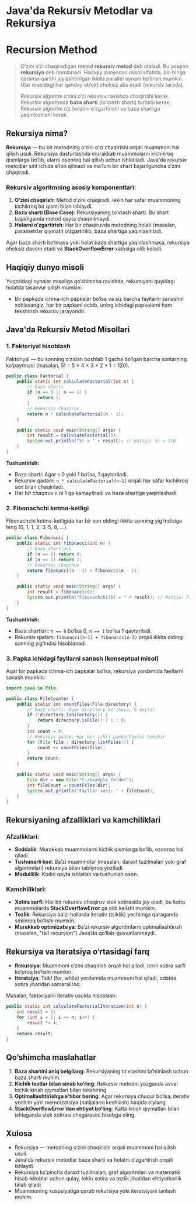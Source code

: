 # Java'da Rekursiv Metodlar va Rekursiya

# Recursion Method
> O‘zini o‘zi chaqiradigan metod **rekursiv metod** deb ataladi. Bu jarayon **rekursiya** deb nomlanadi. Haqiqiy dunyodan misol sifatida, bir-biriga qarama-qarshi joylashtirilgan ikkita parallel oynani keltirish mumkin. Ular orasidagi har qanday ob’ekt cheksiz aks etadi (rekursiv tarzda).
>
> Rekursiv algoritm o‘zini o‘zi rekursiv ravishda chaqirishi kerak.
> Rekursiv algoritmda **baza sharti** (to‘xtash sharti) bo‘lishi kerak.
> Rekursiv algoritm o‘z holatini o‘zgartirishi va baza shartiga yaqinlashishi kerak.

## Rekursiya nima?

**Rekursiya** — bu bir metodning o‘zini o‘zi chaqirishi orqali muammoni hal qilish usuli. Rekursiya dasturlashda murakkab muammolarni kichikroq qismlarga bo‘lib, ularni osonroq hal qilish uchun ishlatiladi. Java'da rekursiv metodlar sinf ichida e’lon qilinadi va ma’lum bir shart bajarilguncha o‘zini chaqiradi.

### Rekursiv algoritmning asosiy komponentlari:
1. **O‘zini chaqirish**: Metod o‘zini chaqiradi, lekin har safar muammoning kichikroq bir qismi bilan ishlaydi.
2. **Baza sharti (Base Case)**: Rekursiyaning to‘xtash sharti. Bu shart bajarilganda metod qayta chaqirilmaydi.
3. **Holarni o‘zgartirish**: Har bir chaqiruvda metodning holati (masalan, parametrlar qiymati) o‘zgartirilib, baza shartiga yaqinlashiladi.

Agar baza sharti bo‘lmasa yoki holat baza shartiga yaqinlashmasa, rekursiya cheksiz davom etadi va **StackOverflowError** xatosiga olib keladi.

## Haqiqiy dunyo misoli
Yuqoridagi oynalar misoliga qo‘shimcha ravishda, rekursiyani quyidagi holatda tasavvur qilish mumkin:
- Bir papkada ichma-ich papkalar bo‘lsa va siz barcha fayllarni sanashni xohlasangiz, har bir papkani ochib, uning ichidagi papkalarni ham tekshirish rekursiv jarayondir.

## Java'da Rekursiv Metod Misollari

### 1. Faktoriyal hisoblash
Faktoriyal — bu sonning o‘zidan boshlab 1 gacha bo‘lgan barcha sonlarning ko‘paytmasi (masalan, 5! = 5 × 4 × 3 × 2 × 1 = 120).

```java
public class Factorial {
    public static int calculateFactorial(int n) {
        // Baza sharti
        if (n == 0 || n == 1) {
            return 1;
        }
        // Rekursiv chaqiruv
        return n * calculateFactorial(n - 1);
    }

    public static void main(String[] args) {
        int result = calculateFactorial(5);
        System.out.println("5! = " + result); // Natija: 5! = 120
    }
}
```

**Tushuntirish:**
- Baza sharti: Agar `n` 0 yoki 1 bo‘lsa, 1 qaytariladi.
- Rekursiv qadam: `n * calculateFactorial(n-1)` orqali har safar kichikroq son bilan chaqiriladi.
- Har bir chaqiruv `n` ni 1 ga kamaytiradi va baza shartiga yaqinlashadi.

### 2. Fibonachchi ketma-ketligi
Fibonachchi ketma-ketligida har bir son oldingi ikkita sonning yig‘indisiga teng (0, 1, 1, 2, 3, 5, 8, ...).

```java
public class Fibonacci {
    public static int fibonacci(int n) {
        // Baza shartlari
        if (n == 0) return 0;
        if (n == 1) return 1;
        // Rekursiv chaqiruv
        return fibonacci(n - 1) + fibonacci(n - 2);
    }

    public static void main(String[] args) {
        int result = fibonacci(6);
        System.out.println("Fibonachchi(6) = " + result); // Natija: Fibonachchi(6) = 8
    }
}
```

**Tushuntirish:**
- Baza shartlari: `n == 0` bo‘lsa 0, `n == 1` bo‘lsa 1 qaytariladi.
- Rekursiv qadam: `fibonacci(n-1) + fibonacci(n-2)` orqali ikkita oldingi sonning yig‘indisi hisoblanadi.

### 3. Papka ichidagi fayllarni sanash (konseptual misol)
Agar bir papkada ichma-ich papkalar bo‘lsa, rekursiya yordamida fayllarni sanash mumkin:

```java
import java.io.File;

public class FileCounter {
    public static int countFiles(File directory) {
        // Baza sharti: Agar directory bo'lmasa, 0 qaytar
        if (!directory.isDirectory()) {
            return directory.isFile() ? 1 : 0;
        }
        int count = 0;
        // Rekursiv qadam: Har bir ichki papka/faylni tekshir
        for (File file : directory.listFiles()) {
            count += countFiles(file);
        }
        return count;
    }

    public static void main(String[] args) {
        File dir = new File("C:/example_folder");
        int fileCount = countFiles(dir);
        System.out.println("Fayllar soni: " + fileCount);
    }
}
```

## Rekursiyaning afzalliklari va kamchiliklari

### Afzalliklari:
- **Soddalik**: Murakkab muammolarni kichik qismlarga bo‘lib, osonroq hal qiladi.
- **Tushunarli kod**: Ba’zi muammolar (masalan, daraxt tuzilmalari yoki graf algoritmlari) rekursiya bilan tabiiyroq yoziladi.
- **Modullilik**: Kodni qayta ishlatish va tushunish oson.

### Kamchiliklari:
- **Xotira sarfi**: Har bir rekursiv chaqiruv stek xotirasida joy oladi, bu katta muammolarda **StackOverflowError** ga olib kelishi mumkin.
- **Tezlik**: Rekursiya ba’zi hollarda iterativ (tsiklik) yechimga qaraganda sekinroq bo‘lishi mumkin.
- **Murakkab optimizatsiya**: Ba’zi rekursiv algoritmlarni optimallashtirish (masalan, "tail recursion") Java’da qo‘llab-quvvatlanmaydi.

## Rekursiya va Iteratsiya o‘rtasidagi farq
- **Rekursiya**: Muammoni o‘zini chaqirish orqali hal qiladi, lekin xotira sarfi ko‘proq bo‘lishi mumkin.
- **Iteratsiya**: Tsikl (for, while) yordamida muammoni hal qiladi, odatda xotira jihatidan samaraliroq.

Masalan, faktoriyalni iterativ usulda hisoblash:

```java
public static int calculateFactorialIterative(int n) {
    int result = 1;
    for (int i = 1; i <= n; i++) {
        result *= i;
    }
    return result;
}
```

## Qo‘shimcha maslahatlar
1. **Baza shartini aniq belgilang**: Rekursiyaning to‘xtashini ta’minlash uchun baza sharti muhim.
2. **Kichik testlar bilan sinab ko‘ring**: Rekursiv metodni yozganda avval kichik kirish qiymatlari bilan tekshiring.
3. **Optimallashtirishga e’tibor bering**: Agar rekursiya chuqur bo‘lsa, iterativ yechim yoki memoizatsiya (natijalarni keshlash) haqida o‘ylang.
4. **StackOverflowError’dan ehtiyot bo‘ling**: Katta kirish qiymatlari bilan ishlaganda stek xotirasi chegarasini hisobga oling.

## Xulosa
- Rekursiya — metodning o‘zini chaqirishi orqali muammoni hal qilish usuli.
- Java'da rekursiv metodlar baza sharti va holatni o‘zgartirish orqali ishlaydi.
- Rekursiya ko‘pincha daraxt tuzilmalari, graf algoritmlari va matematik hisob-kitoblar uchun qulay, lekin xotira va tezlik jihatidan ehtiyotkorlik talab qiladi.
- Muammoning xususiyatiga qarab rekursiya yoki iteratsiyani tanlash muhim.
